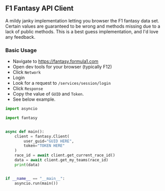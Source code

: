 F1 Fantasy API Client
---

A mildy janky implementation letting you browser the F1 fantasy data set. Certain values are guaranteed to be wrong and methods missing due to a lack of public methods. This is a best guess implementation, and I'd love any feedback.


### Basic Usage

- Navigate to https://fantasy.formula1.com
- Open dev tools for your browser (typically F12)
- Click `Network`
- Login
- Look for a request to `/services/session/login`
- Click `Response`
- Copy the value of `GUID` and `Token`.
- See below example.

```python
import asyncio

import fantasy


async def main():
    client = fantasy.Client(
        user_guid="GUID HERE",
        token="TOKEN HERE"
    )
    race_id = await client.get_current_race_id()
    data = await client.get_my_teams(race_id)
    print(data)


if __name__ == "__main__":
    asyncio.run(main())
```